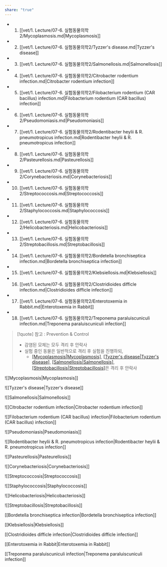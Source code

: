 ```yaml
---
share: "true"
---
```

- 1. [[vet/1. Lecture/07-6. 실험동물의학2/Mycoplasmosis.md|Mycoplasmosis]]
- 2. [[vet/1. Lecture/07-6. 실험동물의학2/Tyzzer's disease.md|Tyzzer's disease]]
- 3. [[vet/1. Lecture/07-6. 실험동물의학2/Salmonellosis.md|Salmonellosis]]
- 4. [[vet/1. Lecture/07-6. 실험동물의학2/Citrobacter rodentium infection.md|Citrobacter rodentium infection]]
- 5. [[vet/1. Lecture/07-6. 실험동물의학2/Filobacterium rodentium (CAR bacillus) infection.md|Filobacterium rodentium (CAR bacillus) infection]]
- 6. [[vet/1. Lecture/07-6. 실험동물의학2/Pseudomoniasis.md|Pseudomoniasis]]
- 7. [[vet/1. Lecture/07-6. 실험동물의학2/Rodentibacter heylii & R. pneumotropicus infection.md|Rodentibacter heylii & R. pneumotropicus infection]]
- 8. [[vet/1. Lecture/07-6. 실험동물의학2/Pasteurellosis.md|Pasteurellosis]]
- 9. [[vet/1. Lecture/07-6. 실험동물의학2/Corynebacteriosis.md|Corynebacteriosis]]
- 10. [[vet/1. Lecture/07-6. 실험동물의학2/Streptococcosis.md|Streptococcosis]]
- 11. [[vet/1. Lecture/07-6. 실험동물의학2/Staphylococcosis.md|Staphylococcosis]]
- 12. [[vet/1. Lecture/07-6. 실험동물의학2/Helicobacteriosis.md|Helicobacteriosis]]
- 13. [[vet/1. Lecture/07-6. 실험동물의학2/Streptobacillosis.md|Streptobacillosis]]
- 14. [[vet/1. Lecture/07-6. 실험동물의학2/Bordetella bronchiseptica infection.md|Bordetella bronchiseptica infection]]
- 15. [[vet/1. Lecture/07-6. 실험동물의학2/Klebsiellosis.md|Klebsiellosis]]
- 16. [[vet/1. Lecture/07-6. 실험동물의학2/Clostridioides difficle infection.md|Clostridioides difficle infection]]
- 17. [[vet/1. Lecture/07-6. 실험동물의학2/Enterotoxemia in Rabbit.md|Enterotoxemia in Rabbit]]
- 18. [[vet/1. Lecture/07-6. 실험동물의학2/Treponema paraluiscuniculi infection.md|Treponema paraluiscuniculi infection]]



>[!quote] 참고 : Prevention & Control
>- 감염된 모체는 모두 격리 후 안락사
>- 실험 중인 동물은 일반적으로 격리 후 실험을 진행하되,
>	- [[Mycoplasmosis|Mycoplasmosis]](1), [[Tyzzer's disease|Tyzzer's disease]](2), [[Salmonellosis|Salmonellosis]](3), [[Streptobacillosis|Streptobacillosis]](13)은 격리 후 안락사



![[Mycoplasmosis|Mycoplasmosis]]

![[Tyzzer's disease|Tyzzer's disease]]

![[Salmonellosis|Salmonellosis]]

![[Citrobacter rodentium infection|Citrobacter rodentium infection]]

![[Filobacterium rodentium (CAR bacillus) infection|Filobacterium rodentium (CAR bacillus) infection]]

![[Pseudomoniasis|Pseudomoniasis]]

![[Rodentibacter heylii & R. pneumotropicus infection|Rodentibacter heylii & R. pneumotropicus infection]]

![[Pasteurellosis|Pasteurellosis]]

![[Corynebacteriosis|Corynebacteriosis]]

![[Streptococcosis|Streptococcosis]]

![[Staphylococcosis|Staphylococcosis]]

![[Helicobacteriosis|Helicobacteriosis]]

![[Streptobacillosis|Streptobacillosis]]

[[Bordetella bronchiseptica infection|Bordetella bronchiseptica infection]]

[[Klebsiellosis|Klebsiellosis]]

[[Clostridioides difficle infection|Clostridioides difficle infection]]

[[Enterotoxemia in Rabbit|Enterotoxemia in Rabbit]]

[[Treponema paraluiscuniculi infection|Treponema paraluiscuniculi infection]]
